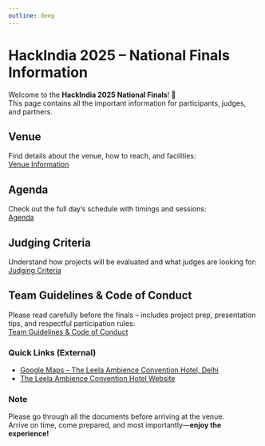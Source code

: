 ```yaml
---
outline: deep
---
```


# HackIndia 2025 – National Finals Information  

Welcome to the **HackIndia 2025 National Finals**! 🎉  
This page contains all the important information for participants, judges, and partners.  


## Venue  
Find details about the venue, how to reach, and facilities:  
[Venue Information](/national-finals-2025/venue)  

## Agenda  
Check out the full day’s schedule with timings and sessions:  
[Agenda](/national-finals-2025/agenda)  

## Judging Criteria  
Understand how projects will be evaluated and what judges are looking for:  
[Judging Criteria](/national-finals-2025/judging-criteria)  

## Team Guidelines & Code of Conduct  
Please read carefully before the finals – includes project prep, presentation tips, and respectful participation rules:  
[Team Guidelines & Code of Conduct](/national-finals-2025/team-guidlines-coc)  



###  Quick Links (External)  
- [Google Maps – The Leela Ambience Convention Hotel, Delhi](https://www.google.com/travel/search?ts=CAEaSQopEicyJTB4MzkwY2ZiNmVlYzgzYmZhYjoweDllYTRiMWY0YzNiMzcwZjcSHBIUCgcI6Q8QCRgbEgcI6Q8QCRgcGAEyBAgAEAAqBwoFOgNJTlI&qs=CAEyFENnc0k5LUhObmN5LXJOS2VBUkFCOAJCCQn3cLPD9LGknkIJCfdws8P0saSe&utm_campaign=sharing&utm_medium=link_btn&utm_source=htls)  
- [The Leela Ambience Convention Hotel Website](https://www.theleela.com/the-leela-ambience-convention-hotel-delhi/)  

### Note  
Please go through all the documents before arriving at the venue.  
Arrive on time, come prepared, and most importantly—**enjoy the experience!**
